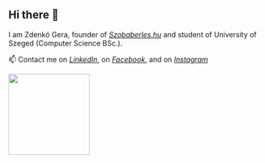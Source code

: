 ## Hi there 👋

I am Zdenkó Gera, founder of *[Szobaberles.hu](https://www.szobaberles.hu/)* and student of University of Szeged (Computer Science BSc.).

📫 Contact me
on *[LinkedIn](https://www.linkedin.com/in/zdenk%C3%B3-gera-952543309/)*,
on *[Facebook](https://www.facebook.com/zdenko.gera)*,
and on *[Instagram](https://www.instagram.com/zdenko_gera/)*

<img src="https://github.com/user-attachments/assets/ccdf19c2-067f-4810-97e7-e209ea2c5bda" style="width: 10rem;">
